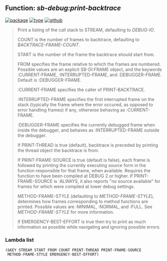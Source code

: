 ## Function: ***sb-debug:print-backtrace***
[![package](https://img.shields.io/badge/Package-SB--DEBUG-5f9ea0.svg?style=social&colorA=999999)](../) [![type](https://img.shields.io/badge/Type-Function-5f9ea0.svg?style=social&colorA=999999)](../#function) [![github](https://img.shields.io/badge/GitHub-View_the_source-5f9ea0.svg?style=social&colorA=999999&logo=github)](https://github.com/sbcl/sbcl/blob/master/src/code/debug.lisp/) 

> Print a listing of the call stack to STREAM, defaulting to *DEBUG-IO*.
> 
> COUNT is the number of frames to backtrace, defaulting to
> *BACKTRACE-FRAME-COUNT*.
> 
> START is the number of the frame the backtrace should start from.
> 
> FROM specifies the frame relative to which the frames are numbered. Possible
> values are an explicit SB-DI:FRAME object, and the
> keywords :CURRENT-FRAME, :INTERRUPTED-FRAME, and :DEBUGGER-FRAME. Default
> is :DEBUGGER-FRAME.
> 
> :CURRENT-FRAME
> specifies the caller of PRINT-BACKTRACE.
> 
> :INTERRUPTED-FRAME
> specifies the first interrupted frame on the stack (typically the frame
> where the error occured, as opposed to error handling frames) if any,
> otherwise behaving as :CURRENT-FRAME.
> 
> :DEBUGGER-FRAME
> specifies the currently debugged frame when inside the debugger, and
> behaves as :INTERRUPTED-FRAME outside the debugger.
> 
> If PRINT-THREAD is true (default), backtrace is preceded by printing the
> thread object the backtrace is from.
> 
> If PRINT-FRAME-SOURCE is true (default is false), each frame is followed by
> printing the currently executing source form in the function responsible for
> that frame, when available. Requires the function to have been compiled at
> DEBUG 2 or higher. If PRINT-FRAME-SOURCE is :ALWAYS, it also reports "no
> source available" for frames for which were compiled at lower debug settings.
> 
> METHOD-FRAME-STYLE (defaulting to *METHOD-FRAME-STYLE*), determines how frames
> corresponding to method functions are printed. Possible values
> are :MINIMAL, :NORMAL, and :FULL. See *METHOD-FRAME-STYLE* for more
> information.
> 
> If EMERGENCY-BEST-EFFORT is true then try to print as much information as
> possible while navigating and ignoring possible errors.

### Lambda list
```
(&KEY STREAM START FROM COUNT PRINT-THREAD PRINT-FRAME-SOURCE
 METHOD-FRAME-STYLE EMERGENCY-BEST-EFFORT)
```
